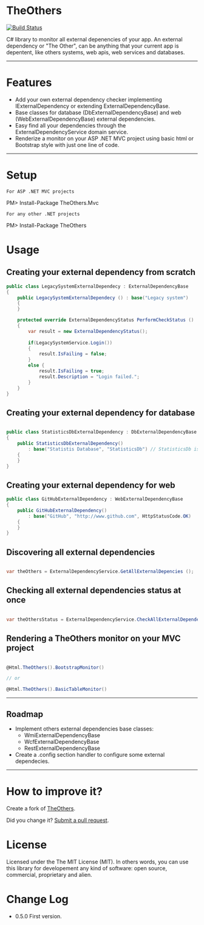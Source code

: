 TheOthers
===============
[![Build Status](https://travis-ci.org/giacomelli/TheOthers.png?branch=master)](https://travis-ci.org/giacomelli/TheOthers)

C# library to monitor all external depenencies of your app. An external dependency or "The Other", can be anything that your current app is depentent, like 
others systems, web apis, web services and databases.

--------

Features
===
 - Add your own external dependency checker implementing IExternalDependency or extending ExternalDependencyBase.
 - Base classes for database (DbExternalDependencyBase) and web (WebExternalDependencyBase) external dependencies.
 - Easy find all your dependencies through the ExternalDependencyService domain service.
 - Renderize a monitor on your ASP .NET MVC project using basic html or Bootstrap style with just one line of code.

--------

Setup
===

`For ASP .NET MVC projects`

PM> Install-Package TheOthers.Mvc

`For any other .NET projects`

PM> Install-Package TheOthers


Usage
===

Creating your external dependency from scratch
---
```csharp
public class LegacySystemExternalDependecy : ExternalDependencyBase
{
	public LegacySystemExternalDependecy () : base("Legacy system")
	{
	}

	protected override ExternalDependencyStatus PerformCheckStatus ()
	{
		var result = new ExternalDependencyStatus();
		
		if(LegacySystemService.Login())
		{
			result.IsFailing = false;
		}
		else {
			result.IsFailing = true;
			result.Description = "Login failed.";
		}
	}
}
```

Creating your external dependency for database
---
```csharp

public class StatisticsDbExternalDependency : DbExternalDependencyBase
{
    public StatisticsDbExternalDependency()
        : base("Statistis Database", "StatisticsDb") // StatisticsDb is the name of connection string on .config file.
    {
    }
}
```

Creating your external dependency for web
---
```csharp
public class GitHubExternalDependency : WebExternalDependencyBase
{
    public GitHubExternalDependency()
        : base("GitHub", "http://www.github.com", HttpStatusCode.OK)
    {
    }
}
```

Discovering all external dependencies
---
```csharp

var theOthers = ExternalDependencyService.GetAllExternalDepencies ();
```

Checking all external dependencies status at once
---
```csharp

var theOthersStatus = ExternalDependencyService.CheckAllExternalDependenciesStatus ();
```

Rendering a TheOthers monitor on your MVC project
---

```csharp

@Html.TheOthers().BootstrapMonitor()

// or

@Html.TheOthers().BasicTableMonitor()
```

--------

Roadmap
-------- 
 - Implement others external dependencies base classes:
 	- WmiExternalDependencyBase
 	- WcfExternalDependencyBase
 	- RestExternalDependencyBase
 - Create a .config section handler to configure some external dependecies.	
 
--------

How to improve it?
======

Create a fork of [TheOthers](https://github.com/giacomelli/TheOthers/fork). 

Did you change it? [Submit a pull request](https://github.com/giacomelli/TheOthers/pull/new/master).


License
======

Licensed under the The MIT License (MIT).
In others words, you can use this library for developement any kind of software: open source, commercial, proprietary and alien.


Change Log
======
 - 0.5.0 First version.
